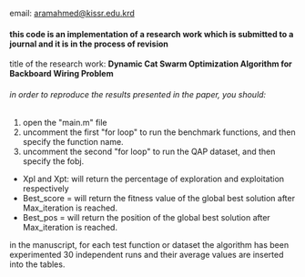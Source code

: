 email: aramahmed@kissr.edu.krd
#### this code is an implementation of a research work which is submitted to a journal and it is in the process of revision
title of the research work: **Dynamic Cat Swarm Optimization Algorithm for Backboard Wiring Problem**



###### in order to reproduce the results presented in the paper, you should:
 1. open the "main.m" file
 2. uncomment the first "for loop" to run the benchmark functions, and then specify the function name.
 3. uncomment the second "for loop" to run the QAP dataset, and then specify the fobj.


- Xpl and Xpt: will return the percentage of exploration and exploitation respectively
- Best_score = will return the fitness value of the global best solution after Max_iteration is reached.
- Best_pos = will return the position of the global best solution after Max_iteration is reached.

in the manuscript, for each test function or dataset the algorithm has been experimented 30 independent runs and their average values are inserted into the tables. 

